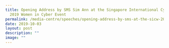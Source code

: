 ```yaml
---
title: Opening Address by SMS Sim Ann at the Singapore International Cyber Week
  2019 Women in Cyber Event
permalink: /media-centre/speeches/opening-address-by-sms-at-the-sicw-2019-women-in-cyber-event/
date: 2019-10-03
layout: post
description: ""
image: ""
---
```

